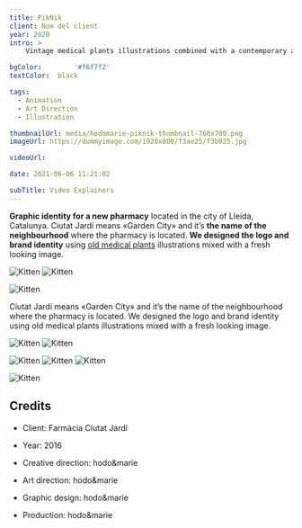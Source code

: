 ```yaml
---
title: PikNik
client: Nom del client
year: 2020
intro: > 
	Vintage medical plants illustrations combined with a contemporary aesthetics for the identity of a new pharmacy with a special focus on natural products.

bgColor: 		'#f6f7f2' 
textColor: 	black

tags:
  - Animation
  - Art Direction
  - Illustration

thumbnailUrl: media/hodomarie-piknik-thumbnail-760x700.png
imageUrl: https://dummyimage.com/1920x800/f3ae25/f3b025.jpg

videoUrl: 

date: 2021-06-06 11:21:02

subTitle: Video Explainers
---
```


**Graphic identity for a new pharmacy** located in the city of Lleida, Catalunya.
Ciutat Jardí means «Garden City» and it’s **the name of the neighbourhood** where the pharmacy is located.
**We designed the logo and brand identity** using [old medical plants](#) illustrations mixed with a fresh looking image.

<div class="gallery">

![Kitten](https://dummyimage.com/800x500/f3ae25/f3b025.jpg "x2")
![Kitten](https://dummyimage.com/800x500/f3ae25/f3b025.jpg "x2")
</div>

<div class="gallery">

![Kitten](https://dummyimage.com/1200x400/f3ae25/f3b025.jpg "x1")
</div>

Ciutat Jardí means «Garden City» and it’s the name of the neighbourhood where the pharmacy is located.
We designed the logo and brand identity using old medical plants illustrations mixed with a fresh looking image.


<div class="gallery">

![Kitten](https://dummyimage.com/800x500/f3ae25/f3b025.jpg "x2")
![Kitten](https://dummyimage.com/800x500/f3ae25/f3b025.jpg "x2")
</div>


<div class="gallery">

![Kitten](https://dummyimage.com/600/f3ae25/f3b025.jpg "x3")
![Kitten](https://dummyimage.com/600/f3ae25/f3b025.jpg "x3")
![Kitten](https://dummyimage.com/600/f3ae25/f3b025.jpg "x3")
</div>

<div class="gallery">

![Kitten](https://dummyimage.com/1200x400/f3ae25/f3b025.jpg "x1")
</div>


## Credits

* Client: Farmàcia Ciutat Jardí
* Year: 2016


* Creative direction: hodo&marie
* Art direction: hodo&marie
* Graphic design: hodo&marie
* Production: hodo&marie